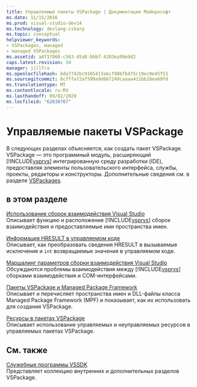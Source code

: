 ```yaml
---
title: Управляемые пакеты VSPackage | Документация Майкрософт
ms.date: 11/15/2016
ms.prod: visual-studio-dev14
ms.technology: devlang-csharp
ms.topic: conceptual
helpviewer_keywords:
- VSPackages, managed
- managed VSPackages
ms.assetid: a4f17068-c563-45a8-bbbf-4203ea99e9d2
caps.latest.revision: 34
manager: jillfra
ms.openlocfilehash: bde7742bc9165413abcf98bfb475c19ec0e45f51
ms.sourcegitcommit: 6cfffa72af599a9d667249caaaa411bb28ea69fd
ms.translationtype: MT
ms.contentlocale: ru-RU
ms.lasthandoff: 09/02/2020
ms.locfileid: "62838767"
---
```

# <a name="managed-vspackages"></a>Управляемые пакеты VSPackage
В следующих разделах объясняется, как создать пакет VSPackage. VSPackage — это программный модуль, расширяющий [!INCLUDE[vsprvs](../includes/vsprvs-md.md)] интегрированную среду разработки (IDE), предоставляя элементы пользовательского интерфейса, службы, проекты, редакторы и конструкторы. Дополнительные сведения см. в разделе [VSPackages](../extensibility/internals/vspackages.md).  
  
## <a name="in-this-section"></a>в этом разделе  
 [Использование сборок взаимодействия Visual Studio](../extensibility/internals/using-visual-studio-interop-assemblies.md)  
 Описывает функцию и расположение [!INCLUDE[vsprvs](../includes/vsprvs-md.md)] сборок взаимодействия и предоставляемые ими пространства имен.  
  
 [Информация HRESULT в управляемом коде](../misc/hresult-information-in-managed-code.md)  
 Описывает, как преобразовать сведения HRESULT в вызываемые исключения и `int` возвращаемые значения в управляемом коде.  
  
 [Маршалинг параметров сборки взаимодействия Visual Studio](../misc/visual-studio-interop-assembly-parameter-marshaling.md)  
 Обсуждаются проблемы взаимодействия между [!INCLUDE[vsprvs](../includes/vsprvs-md.md)] сборками взаимодействия и COM-интерфейсами.  
  
 [Пакеты VSPackage и Managed Package Framework](../misc/vspackages-and-the-managed-package-framework.md)  
 Описывает и перечисляет пространства имен и DLL-файлы класса Managed Package Framework (MPF) и показывает, как их использовать для создания VSPackage.  
  
 [Ресурсы в пакетах VSPackage](../extensibility/internals/resources-in-vspackages.md)  
 Описывает использование управляемых и неуправляемых ресурсов в управляемых пакетах VSPackage.  
  
## <a name="related-sections"></a>См. также  
 [Служебные программы VSSDK](../extensibility/internals/vssdk-utilities.md)  
 Представляет коллекцию внутренних и дополнительных разделов VSPackage.